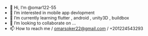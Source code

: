 - 👋 Hi, I’m @omar122-55
- 👀 I’m interested in mobile app devlopment
- 🌱 I’m currently learning flutter , android , unity3D , buildbox
- 💞️ I’m looking to collaborate on ...
- 📫 How to reach me / omarsoker22@gmail.com / +201224543293

<!---
omar122-55/omar122-55 is a ✨ special ✨ repository because its `README.md` (this file) appears on your GitHub profile.
You can click the Preview link to take a look at your changes.
--->
